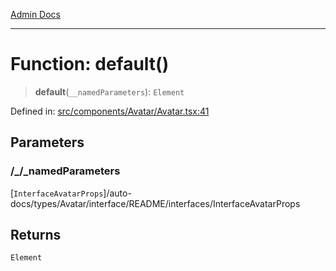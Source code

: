 [Admin Docs](/)

***

# Function: default()

> **default**(`__namedParameters`): `Element`

Defined in: [src/components/Avatar/Avatar.tsx:41](https://github.com/PalisadoesFoundation/talawa-admin/blob/main/src/components/Avatar/Avatar.tsx#L41)

## Parameters

### /_/_namedParameters

[`InterfaceAvatarProps`]/auto-docs/types/Avatar/interface/README/interfaces/InterfaceAvatarProps

## Returns

`Element`
